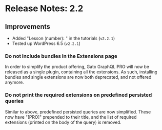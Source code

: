 # Release Notes: 2.2

## Improvements

- Added "Lesson (number): " in the tutorials (`v2.2.1`)
- Tested up WordPress 6.5 (`v2.2.1`)

### Do not include bundles in the Extensions page

In order to simplify the product offering, Gato GraphQL PRO will now be released as a single plugin, containing all the extensions. As such, installing bundles and single extensions are now both deprecated, and not offered anymore.

### Do not print the required extensions on predefined persisted queries

Similar to above, predefined persisted queries are now simplified. These now have "[PRO]" prepended to their title, and the list of required extensions (printed on the body of the query) is removed.
